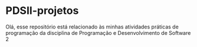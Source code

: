 # PDSII-projetos
Olá, esse repositório está relacionado às minhas atividades práticas de programação da disciplina de Programação e Desenvolvimento de Software 2
